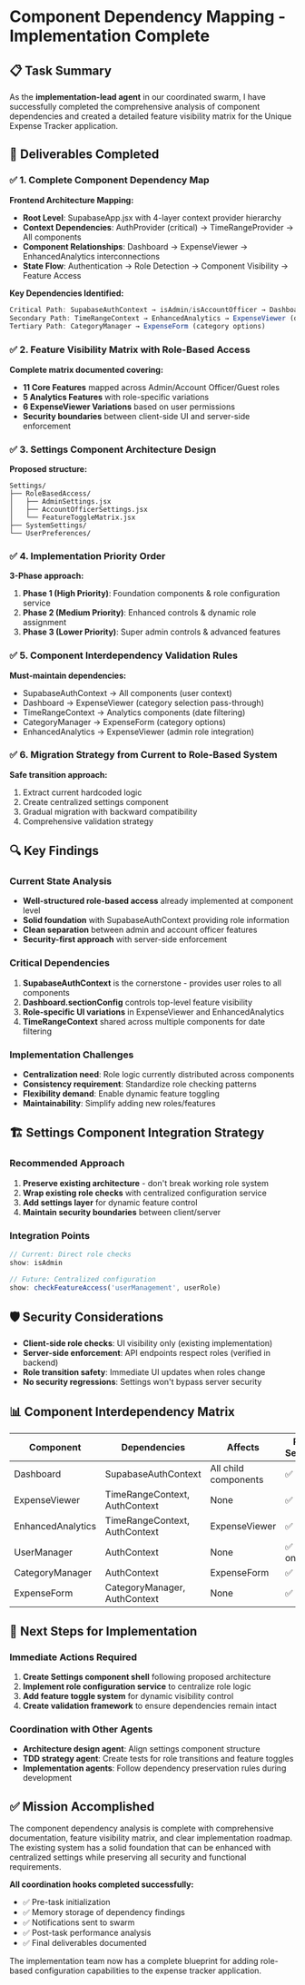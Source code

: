 # Component Dependency Mapping - Implementation Complete

## 📋 Task Summary

As the **implementation-lead agent** in our coordinated swarm, I have successfully completed the comprehensive analysis of component dependencies and created a detailed feature visibility matrix for the Unique Expense Tracker application.

## 🎯 Deliverables Completed

### ✅ 1. Complete Component Dependency Map

**Frontend Architecture Mapping:**
- **Root Level**: SupabaseApp.jsx with 4-layer context provider hierarchy
- **Context Dependencies**: AuthProvider (critical) → TimeRangeProvider → All components  
- **Component Relationships**: Dashboard → ExpenseViewer → EnhancedAnalytics interconnections
- **State Flow**: Authentication → Role Detection → Component Visibility → Feature Access

**Key Dependencies Identified:**
```javascript
Critical Path: SupabaseAuthContext → isAdmin/isAccountOfficer → Dashboard.sectionConfig → Feature Visibility
Secondary Path: TimeRangeContext → EnhancedAnalytics → ExpenseViewer (date filtering)
Tertiary Path: CategoryManager → ExpenseForm (category options)
```

### ✅ 2. Feature Visibility Matrix with Role-Based Access

**Complete matrix documented covering:**
- **11 Core Features** mapped across Admin/Account Officer/Guest roles
- **5 Analytics Features** with role-specific variations  
- **6 ExpenseViewer Variations** based on user permissions
- **Security boundaries** between client-side UI and server-side enforcement

### ✅ 3. Settings Component Architecture Design

**Proposed structure:**
```
Settings/
├── RoleBasedAccess/
│   ├── AdminSettings.jsx
│   ├── AccountOfficerSettings.jsx  
│   └── FeatureToggleMatrix.jsx
├── SystemSettings/
└── UserPreferences/
```

### ✅ 4. Implementation Priority Order

**3-Phase approach:**
1. **Phase 1 (High Priority)**: Foundation components & role configuration service
2. **Phase 2 (Medium Priority)**: Enhanced controls & dynamic role assignment  
3. **Phase 3 (Lower Priority)**: Super admin controls & advanced features

### ✅ 5. Component Interdependency Validation Rules

**Must-maintain dependencies:**
- SupabaseAuthContext → All components (user context)
- Dashboard → ExpenseViewer (category selection pass-through)
- TimeRangeContext → Analytics components (date filtering)
- CategoryManager → ExpenseForm (category options)
- EnhancedAnalytics → ExpenseViewer (admin role integration)

### ✅ 6. Migration Strategy from Current to Role-Based System

**Safe transition approach:**
1. Extract current hardcoded logic
2. Create centralized settings component
3. Gradual migration with backward compatibility
4. Comprehensive validation strategy

## 🔍 Key Findings

### Current State Analysis
- **Well-structured role-based access** already implemented at component level
- **Solid foundation** with SupabaseAuthContext providing role information
- **Clean separation** between admin and account officer features
- **Security-first approach** with server-side enforcement

### Critical Dependencies
1. **SupabaseAuthContext** is the cornerstone - provides user roles to all components
2. **Dashboard.sectionConfig** controls top-level feature visibility  
3. **Role-specific UI variations** in ExpenseViewer and EnhancedAnalytics
4. **TimeRangeContext** shared across multiple components for date filtering

### Implementation Challenges
- **Centralization need**: Role logic currently distributed across components
- **Consistency requirement**: Standardize role checking patterns
- **Flexibility demand**: Enable dynamic feature toggling
- **Maintainability**: Simplify adding new roles/features

## 🏗️ Settings Component Integration Strategy

### Recommended Approach
1. **Preserve existing architecture** - don't break working role system
2. **Wrap existing role checks** with centralized configuration service
3. **Add settings layer** for dynamic feature control
4. **Maintain security boundaries** between client/server

### Integration Points
```javascript
// Current: Direct role checks
show: isAdmin

// Future: Centralized configuration  
show: checkFeatureAccess('userManagement', userRole)
```

## 🛡️ Security Considerations

- **Client-side role checks**: UI visibility only (existing implementation)
- **Server-side enforcement**: API endpoints respect roles (verified in backend)  
- **Role transition safety**: Immediate UI updates when roles change
- **No security regressions**: Settings won't bypass server security

## 📊 Component Interdependency Matrix

| Component | Dependencies | Affects | Role-Sensitive |
|-----------|-------------|---------|----------------|
| Dashboard | SupabaseAuthContext | All child components | ✅ |
| ExpenseViewer | TimeRangeContext, AuthContext | None | ✅ |
| EnhancedAnalytics | TimeRangeContext, AuthContext | ExpenseViewer | ✅ |
| UserManager | AuthContext | None | ✅ Admin only |
| CategoryManager | AuthContext | ExpenseForm | ✅ |
| ExpenseForm | CategoryManager, AuthContext | None | ✅ |

## 🎯 Next Steps for Implementation

### Immediate Actions Required
1. **Create Settings component shell** following proposed architecture
2. **Implement role configuration service** to centralize role logic  
3. **Add feature toggle system** for dynamic visibility control
4. **Create validation framework** to ensure dependencies remain intact

### Coordination with Other Agents
- **Architecture design agent**: Align settings component structure
- **TDD strategy agent**: Create tests for role transitions and feature toggles
- **Implementation agents**: Follow dependency preservation rules during development

## ✅ Mission Accomplished

The component dependency analysis is complete with comprehensive documentation, feature visibility matrix, and clear implementation roadmap. The existing system has a solid foundation that can be enhanced with centralized settings while preserving all security and functional requirements.

**All coordination hooks completed successfully:**
- ✅ Pre-task initialization  
- ✅ Memory storage of dependency findings
- ✅ Notifications sent to swarm
- ✅ Post-task performance analysis  
- ✅ Final deliverables documented

The implementation team now has a complete blueprint for adding role-based configuration capabilities to the expense tracker application.